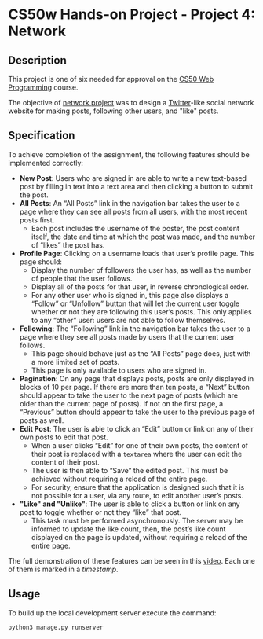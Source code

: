 # CS50w Hands-on Project - Project 4: Network

## Description
This project is one of six needed for approval on the [CS50 Web Programming](https://cs50.harvard.edu/web/2020/) course.

The objective of [network project](https://cs50.harvard.edu/web/2020/projects/4/network/) was to design a [Twitter](https://twitter.com/)-like social network website for making posts, following other users, and "like" posts.

## Specification
To achieve completion of the assignment, the following features should be implemented correctly:
* **New Post**: Users who are signed in are able to write a new text-based post by filling in text into a text area and then clicking a button to submit the post.
* **All Posts**: An “All Posts” link in the navigation bar takes the user to a page where they can see all posts from all users, with the most recent posts first.
	* Each post includes the username of the poster, the post content itself, the date and time at which the post was made, and the number of “likes” the post has.
* **Profile Page**: Clicking on a username loads that user’s profile page. This page should:
	* Display the number of followers the user has, as well as the number of people that the user follows.
	* Display all of the posts for that user, in reverse chronological order.
	* For any other user who is signed in, this page also displays a “Follow” or “Unfollow” button that will let the current user toggle whether or not they are following this user’s posts. This only applies to any “other” user: users are not able to follow themselves.
* **Following**: The “Following” link in the navigation bar takes the user to a page where they see all posts made by users that the current user follows.
	* This page should behave just as the “All Posts” page does, just with a more limited set of posts.
	* This page is only available to users who are signed in.
* **Pagination**: On any page that displays posts, posts are only displayed in blocks of 10 per page. If there are more than ten posts, a “Next” button should appear to take the user to the next page of posts (which are older than the current page of posts). If not on the first page, a “Previous” button should appear to take the user to the previous page of posts as well.
* **Edit Post**: The user is able to click an “Edit” button or link on any of their own posts to edit that post.
	* When a user clicks “Edit” for one of their own posts, the content of their post is replaced with a `textarea` where the user can edit the content of their post.
	* The user is then able to “Save” the edited post. This must be achieved without requiring a reload of the entire page.
	* For security, ensure that the application is designed such that it is not possible for a user, via any route, to edit another user’s posts.
* **"Like" and "Unlike"**: The user is able to click a button or link on any post to toggle whether or not they “like” that post.
	* This task must be performed asynchronously. The server may be informed to update the like count, then, the post’s like count displayed on the page is updated, without requiring a reload of the entire page.

The full demonstration of these features can be seen in this [video](https://youtu.be/sDaq4ZepyIw). Each one of them is marked in a *timestamp*.

## Usage
To build up the local development server execute the command:
```py
python3 manage.py runserver
```
